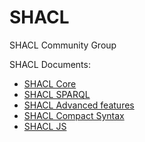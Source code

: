 # SHACL
SHACL Community Group

SHACL Documents:

* [SHACL Core](https://w3c.github.io/shacl/shacl-core)
* [SHACL SPARQL](https://w3c.github.io/shacl/shacl-sparql)
* [SHACL Advanced features](https://w3c.github.io/shacl/shacl-af)
* [SHACL Compact Syntax](https://w3c.github.io/shacl/shacl-compact-syntax)
* [SHACL JS](https://w3c.github.io/shacl/shacl-js)
